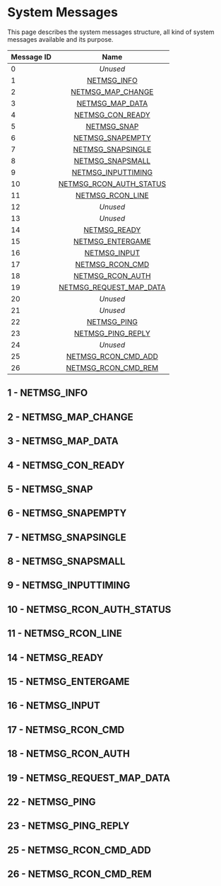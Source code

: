 # System Messages

This page describes the system messages structure, all kind of system messages available and its purpose.

| Message ID    | Name                                |
| ------------- | :---------------------------------: |
| 0             | *Unused* |
| 1             | [NETMSG_INFO](#1-netmsg-info)       |
| 2             | [NETMSG_MAP_CHANGE](#2-netmsg-map-change) |
| 3             | [NETMSG_MAP_DATA](#3-netmsg-map-data) |
| 4             | [NETMSG_CON_READY](#4-netmsg-con-ready) |
| 5             | [NETMSG_SNAP](#5-netmsg-snap) |
| 6             | [NETMSG_SNAPEMPTY](#6-netmsg-snapempty) |
| 7             | [NETMSG_SNAPSINGLE](#7-netmsg-snapsingle) |
| 8             | [NETMSG_SNAPSMALL](#8-netmsg-snapsmall) |
| 9             | [NETMSG_INPUTTIMING](#9-netmsg-inputtiming) |
| 10            | [NETMSG_RCON_AUTH_STATUS](#10-netmsg-rcon-auth-status) |
| 11            | [NETMSG_RCON_LINE](#11-netmsg-rcon-line) |
| 12            | *Unused* |
| 13            | *Unused* |
| 14            | [NETMSG_READY](#14-netmsg-ready) |
| 15            | [NETMSG_ENTERGAME](#15-netmsg-entergame) |
| 16            | [NETMSG_INPUT](#16-netmsg-input) |
| 17            | [NETMSG_RCON_CMD](#17-netmsg-rcon-cmd) |
| 18            | [NETMSG_RCON_AUTH](#18-netmsg-rcon-auth) |
| 19            | [NETMSG_REQUEST_MAP_DATA](#19-netmsg-request-map-data) |
| 20            | *Unused* |
| 21            | *Unused* |
| 22            | [NETMSG_PING](#22-netmsg-ping) |
| 23            | [NETMSG_PING_REPLY](#23-netmsg-ping-reply) |
| 24            | *Unused* |
| 25            | [NETMSG_RCON_CMD_ADD](#25-netmsg-rcon-cmd-add) |
| 26            | [NETMSG_RCON_CMD_REM](#26-netmsg-rcon-cmd-rem) |

## 1 - NETMSG_INFO

## 2 - NETMSG_MAP_CHANGE

## 3 - NETMSG_MAP_DATA

## 4 - NETMSG_CON_READY

## 5 - NETMSG_SNAP

## 6 - NETMSG_SNAPEMPTY

## 7 - NETMSG_SNAPSINGLE

## 8 - NETMSG_SNAPSMALL

## 9 - NETMSG_INPUTTIMING

## 10 - NETMSG_RCON_AUTH_STATUS

## 11 - NETMSG_RCON_LINE

## 14 - NETMSG_READY

## 15 - NETMSG_ENTERGAME

## 16 - NETMSG_INPUT

## 17 - NETMSG_RCON_CMD

## 18 - NETMSG_RCON_AUTH

## 19 - NETMSG_REQUEST_MAP_DATA

## 22 - NETMSG_PING

## 23 - NETMSG_PING_REPLY

## 25 - NETMSG_RCON_CMD_ADD

## 26 - NETMSG_RCON_CMD_REM